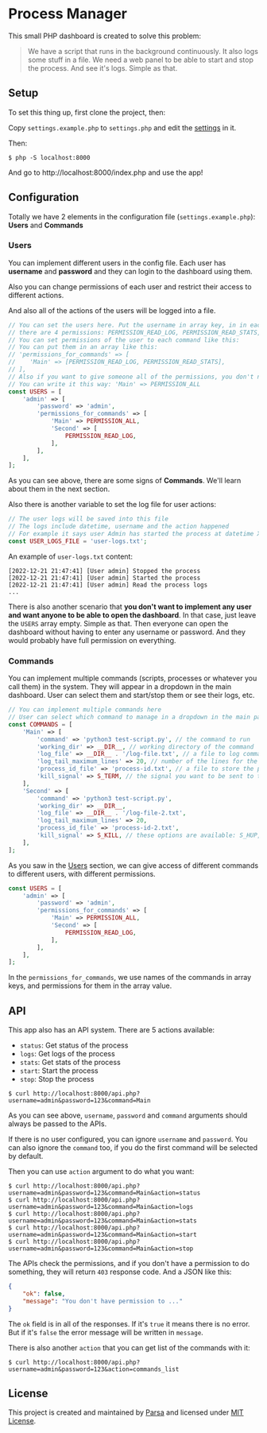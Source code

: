 # Process Manager
This small PHP dashboard is created to solve this problem:

> We have a script that runs in the background continuously.
> It also logs some stuff in a file.
> We need a web panel to be able to start and stop the process.
> And see it's logs.
> Simple as that.

## Setup
To set this thing up, first clone the project, then:

Copy `settings.example.php` to `settings.php` and edit the [settings](#Configuration) in it.

Then:

```shell
$ php -S localhost:8000
```

And go to http://localhost:8000/index.php and use the app!

## Configuration
Totally we have 2 elements in the configuration file (`settings.example.php`): **Users** and **Commands**

### Users
You can implement different users in the config file.
Each user has **username** and **password** and they can login to the dashboard using them.

Also you can change permissions of each user and restrict their access to different actions.

And also all of the actions of the users will be logged into a file.

```php
// You can set the users here. Put the username in array key, in in each you can set password and permissions
// there are 4 permissions: PERMISSION_READ_LOG, PERMISSION_READ_STATS, PERMISSION_START, PERMISSION_STOP
// You can set permissions of the user to each command like this:
// You can put them in an array like this:
// 'permissions_for_commands' => [
//    'Main' => [PERMISSION_READ_LOG, PERMISSION_READ_STATS],
// ],
// Also if you want to give someone all of the permissions, you don't need to write them all.
// You can write it this way: 'Main' => PERMISSION_ALL
const USERS = [
    'admin' => [
        'password' => 'admin',
        'permissions_for_commands' => [
            'Main' => PERMISSION_ALL,
            'Second' => [
                PERMISSION_READ_LOG,
            ],
        ],
    ],
];
```

As you can see above, there are some signs of **Commands**. We'll learn about them in the next section.

Also there is another variable to set the log file for user actions:

```php
// The user logs will be saved into this file
// The logs include datetime, username and the action happened
// For example it says user Admin has started the process at datetime X
const USER_LOGS_FILE = 'user-logs.txt';
```

An example of `user-logs.txt` content:

```
[2022-12-21 21:47:41] [User admin] Stopped the process
[2022-12-21 21:47:41] [User admin] Started the process
[2022-12-21 21:47:41] [User admin] Read the process logs
...
```

There is also another scenario that **you don't want to implement any user and want anyone to be able to open the dashboard**.
In that case, just leave the `USERS` array empty. Simple as that.
Then everyone can open the dashboard without having to enter any username or password.
And they would probably have full permission on everything.

### Commands
You can implement multiple commands (scripts, processes or whatever you call them) in the system.
They will appear in a dropdown in the main dashboard.
User can select them and start/stop them or see their logs, etc.

```php
// You can implement multiple commands here
// User can select which command to manage in a dropdown in the main page of the app
const COMMANDS = [
    'Main' => [
        'command' => 'python3 test-script.py', // the command to run
        'working_dir' => __DIR__, // working directory of the command
        'log_file' => __DIR__ . '/log-file.txt', // a file to log command output to it
        'log_tail_maximum_lines' => 20, // number of the lines for the log file tail when we show the logs
        'process_id_file' => 'process-id.txt', // a file to store the process id for the command
        'kill_signal' => S_TERM, // the signal you want to be sent to the command when the stop button gets pressed
    ],
    'Second' => [
        'command' => 'python3 test-script.py',
        'working_dir' => __DIR__,
        'log_file' => __DIR__ . '/log-file-2.txt',
        'log_tail_maximum_lines' => 20,
        'process_id_file' => 'process-id-2.txt',
        'kill_signal' => S_KILL, // these options are available: S_HUP, S_INT, S_QUIT, S_ILL, S_TRAP, S_IOT, S_BUS, S_FPE, S_KILL, S_USR1, S_SEGV, S_USR2, S_PIPE, S_ALRM, S_TERM, S_STKFLT, S_CHLD, S_CONT, S_STOP, S_TSTP, S_TTIN, S_TTOU, S_URG, S_XCPU, S_XFSZ, S_VTALRM, S_PROF, S_WINCH, S_POLL, S_PWR, S_SYS
    ],
];
```

As you saw in the [Users](#Users) section, we can give access of different commands to different users, with different permissions.

```php
const USERS = [
    'admin' => [
        'password' => 'admin',
        'permissions_for_commands' => [
            'Main' => PERMISSION_ALL,
            'Second' => [
                PERMISSION_READ_LOG,
            ],
        ],
    ],
];
```

In the `permissions_for_commands`, we use names of the commands in array keys,
and permissions for them in the array value.

## API
This app also has an API system.
There are 5 actions available:

- `status`: Get status of the process
- `logs`: Get logs of the process
- `stats`: Get stats of the process
- `start`: Start the process
- `stop`: Stop the process

```shell
$ curl http://localhost:8000/api.php?username=admin&password=123&command=Main
```

As you can see above, `username`, `password` and `command` arguments should always be passed to the APIs.

If there is no user configured, you can ignore `username` and `password`.
You can also ignore the `command` too, if you do the first command will be selected by default.

Then you can use `action` argument to do what you want:

```shell
$ curl http://localhost:8000/api.php?username=admin&password=123&command=Main&action=status
$ curl http://localhost:8000/api.php?username=admin&password=123&command=Main&action=logs
$ curl http://localhost:8000/api.php?username=admin&password=123&command=Main&action=stats
$ curl http://localhost:8000/api.php?username=admin&password=123&command=Main&action=start
$ curl http://localhost:8000/api.php?username=admin&password=123&command=Main&action=stop
```

The APIs check the permissions, and if you don't have a permission to do something,
they will return `403` response code. And a JSON like this:

```json
{
    "ok": false,
    "message": "You don't have permission to ..."
}
```

The `ok` field is in all of the responses.
If it's `true` it means there is no error.
But if it's `false` the error message will be written in `message`.

There is also another `action` that you can get list of the commands with it:

```shell
$ curl http://localhost:8000/api.php?username=admin&password=123&action=commands_list
```

## License
This project is created and maintained by [Parsa](https://github.com/parsampsh) and licensed under [MIT License](LICENSE).
